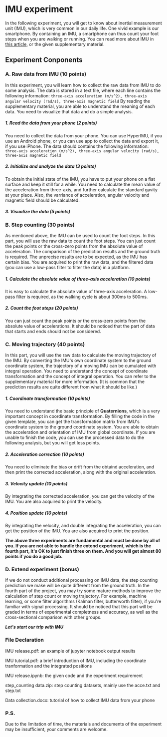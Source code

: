 # IMU experiment
In the following experiment, you will get to know about inertial measurement unit (IMU), which is very common in our daily life. One vivid example is our smartphone. By containing an IMU, a smartphone can thus count your foot steps when you are walking or running. You can read more about IMU in [this article](https://en.wikipedia.org/wiki/Inertial_measurement_unit), or the given supplementary material.

## Experiment Conponents
### A. Raw data from IMU (10 points)
In this experiment, you will learn how to collect the raw data from IMU to do some analysis. The data is stored in a text file, where each line contains the following information:
```three-axis acceleration (m/s^2), three-axis angular velocity (rad/s), three-axis magnetic field```
By reading the supplementary material, you are able to understand the meaning of each data. You need to visualize that data and do a simple analysis.

##### 1. Read the data from your phone (2 points)
You need to collect the data from your phone. You can use HyperIMU, if you use an Android phone, or you can use app to collect the data and export it, if you use iPhone. The data should contains the following information:
```three-axis acceleration (m/s^2), three-axis angular velocity (rad/s), three-axis magnetic field```

##### 2. Initialize and analyze the data (3 points)
To obtain the initial state of the IMU, you have to put your phone on a flat surface and keep it still for a while. You need to calculate the mean value of the acceleration from three-axis, and further calculate the standard gavity at your place. Also, the varriance of acceleration, angular velocity and magnetic field should be calculated.
##### 3. Visualize the data (5 points)

### B. Step counting (30 points)
As mentioned above, the IMU can be used to count the foot steps. In this part, you will use the raw data to count the foot steps. You can just count the peak points or the cross-zero points from the absolute value of acceleration. The comparison of the prediction results and the ground truth is required. The unprecise results are to be expected, as the IMU has certain bias.
You are acquired to print the raw data, and the filtered data (you can use a low-pass filter to filter the data) in a platform.

##### 1. Calculate the absolute value of three-axis acceleration (10 points)
It is easy to calculate the absolute value of three-axis acceleration. A low-pass filter is required, as the walking cycle is about 300ms to 500ms.
##### 2. Count the foot steps (20 points)
You can just count the peak points or the cross-zero points from the absolute value of accelerations. It should be noticed that the part of data that starts and ends should not be considered.

### C. Moving trajectory (40 points)
In this part, you will use the raw data to calculate the moving trajectory of the IMU. By converting the IMU's own coordinate system to the ground coordinate system, the trajectory of a moving IMU can be cumulated with integral operation. You need to understand the concept of coordinate transformation and the concept of integral operation. You can refer to the supplementary material for more information. (It is common that the prediction results are quite different from what it should be like.)
##### 1. Coordinate transformation (10 points)
You need to understand the basic principle of **Quaternions**, which is a very important concept in coordinate transformation. By filling the code in the given template, you can get the transformation matrix from IMU's coordinate system to the ground coordinate system. You are able to obtain the acceleration and orientation of IMU from global coordinate. If you are unable to finish the code, you can use the processed data to do the following analysis, but you will get less points.
##### 2. Acceleration correction (10 points)
You need to eliminate the bias or drift from the obtaind acceleration, and then print the corrected acceleration, along with the original acceleration.
##### 3. Velocity update (10 points)
By integrating the corrected acceleration, you can get the velocity of the IMU. You are also acquired to print the velocity.
##### 4. Position update (10 points)
By integrating the velocity, and double integrating the acceleration, you can get the position of the IMU. You are also acquired to print the position.

**The above three experiments are fundamental and must be done by all of you. If you are not able to handle the extend experiment, which is the fourth part, it's OK to just finish three on them. And you will get almost 80 points if you do a good job.**

### D. Extend experiment (bonus)
If we do not conduct additional processing on IMU data, the step counting prediction we make will be quite different from the ground truth. In the fourth part of the project, you may try some mature methods to improve the calculation of step count or moving trajectory. For example, machine learning, or some filter algorithms (Kalman filter, butterworth filter), if you're familiar with signal processing. It should be noticed that this part will be graded in terms of experimental completness and accuracy, as well as the cross-sectional comparison with other groups.

***Let's start our trip with IMU***

### File Declaration

IMU release.pdf: an example of jupyter notebook output results

IMU tutorial.pdf: a brief introduction of IMU, including the coordinate tranformation and the integrated positions

IMU release.ipynb: the given code and the experiment requirement

step_counting data.zip: step counting datasets, mainly use the acce.txt and step.txt

Data collection.docx: tutorial of how to collect IMU data from your phone

### P.S.

Due to the limitation of time, the materials and documents of the experiment may be insufficient, your comments are welcome.